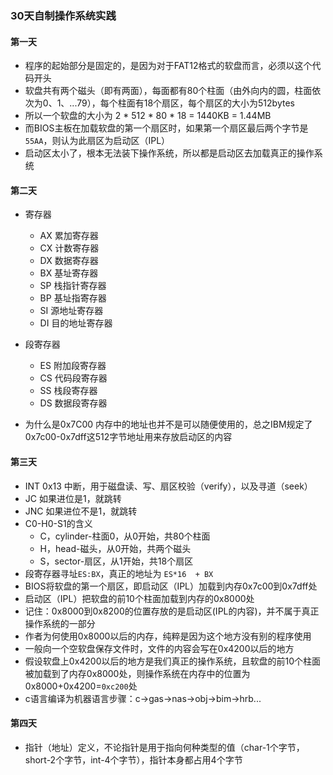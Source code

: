 ### 30天自制操作系统实践



#### 第一天
+ 程序的起始部分是固定的，是因为对于FAT12格式的软盘而言，必须以这个代码开头
+ 软盘共有两个磁头（即有两面），每面都有80个柱面（由外向内的圆，柱面依次为0、1、...79），每个柱面有18个扇区，每个扇区的大小为512bytes
+ 所以一个软盘的大小为 2 * 512 * 80 * 18 = 1440KB = 1.44MB 
+ 而BIOS主板在加载软盘的第一个扇区时，如果第一个扇区最后两个字节是`55AA`，则认为此扇区为启动区（IPL）
+ 启动区太小了，根本无法装下操作系统，所以都是启动区去加载真正的操作系统

#### 第二天
+ 寄存器
  + AX 累加寄存器
  + CX 计数寄存器
  + DX 数据寄存器
  + BX 基址寄存器
  + SP 栈指针寄存器
  + BP 基址指寄存器
  + SI 源地址寄存器
  + DI 目的地址寄存器
 
+ 段寄存器
  + ES 附加段寄存器
  + CS 代码段寄存器
  + SS 栈段寄存器
  + DS 数据段寄存器

+ 为什么是0x7C00
内存中的地址也并不是可以随便使用的，总之IBM规定了0x7c00-0x7dff这512字节地址用来存放启动区的内容

#### 第三天
+ INT 0x13 中断，用于磁盘读、写、扇区校验（verify），以及寻道（seek）
+ JC 如果进位是1，就跳转
+ JNC 如果进位不是1，就跳转
+ C0-H0-S1的含义
  + C，cylinder-柱面0，从0开始，共80个柱面
  + H，head-磁头，从0开始，共两个磁头
  + S，sector-扇区，从1开始，共18个扇区
+ 段寄存器寻址`ES:BX`，真正的地址为 `ES*16  + BX`
+ BIOS将软盘的第一个扇区，即启动区（IPL）加载到内存0x7c00到0x7dff处
+ 启动区（IPL）把软盘的前10个柱面加载到内存的0x8000处
+ 记住：0x8000到0x8200的位置存放的是启动区(IPL的内容)，并不属于真正操作系统的一部分
+ 作者为何使用0x8000以后的内存，纯粹是因为这个地方没有别的程序使用
+ 一般向一个空软盘保存文件时，文件的内容会写在0x4200以后的地方
+ 假设软盘上0x4200以后的地方是我们真正的操作系统，且软盘的前10个柱面被加载到了内存0x8000处，则操作系统在内存中的位置为0x8000+0x4200=`0xc200`处
+ c语言编译为机器语言步骤：c->gas->nas->obj->bim->hrb...


#### 第四天
+ 指针（地址）定义，不论指针是用于指向何种类型的值（char-1个字节，short-2个字节，int-4个字节），指针本身都占用4个字节